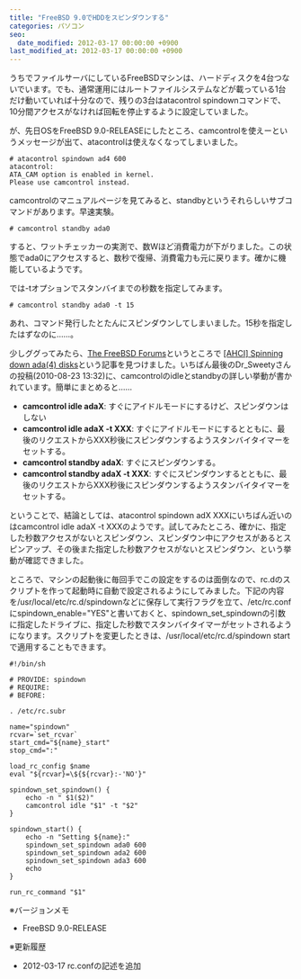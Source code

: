 ```yaml
---
title: "FreeBSD 9.0でHDDをスピンダウンする"
categories: パソコン
seo:
  date_modified: 2012-03-17 00:00:00 +0900
last_modified_at: 2012-03-17 00:00:00 +0900
---
```


うちでファイルサーバにしているFreeBSDマシンは、ハードディスクを4台つないでいます。でも、通常運用にはルートファイルシステムなどが載っている1台だけ動いていれば十分なので、残りの3台はatacontrol spindownコマンドで、10分間アクセスがなければ回転を停止するように設定していました。

が、先日OSをFreeBSD 9.0-RELEASEにしたところ、camcontrolを使えーというメッセージが出て、atacontrolは使えなくなってしまいました。

```console
# atacontrol spindown ad4 600
atacontrol:
ATA_CAM option is enabled in kernel.
Please use camcontrol instead.
```

camcontrolのマニュアルページを見てみると、standbyというそれらしいサブコマンドがあります。早速実験。

```console
# camcontrol standby ada0
```

すると、ワットチェッカーの実測で、数Wほど消費電力が下がりました。この状態でada0にアクセスすると、数秒で復帰、消費電力も元に戻ります。確かに機能しているようです。

では-tオプションでスタンバイまでの秒数を指定してみます。

```console
# camcontrol standby ada0 -t 15
```

あれ、コマンド発行したとたんにスピンダウンしてしまいました。15秒を指定したはずなのに……。

少しググってみたら、[The FreeBSD Forums](https://forums.freebsd.org/)というところで
[[AHCI] Spinning down ada(4) disks](https://forums.freebsd.org/threads/ahci-spinning-down-ada-4-disks.8841/)という記事を見つけました。いちばん最後のDr_Sweetyさんの投稿(2010-08-23 13:32)に、camcontrolのidleとstandbyの詳しい挙動が書かれています。簡単にまとめると……

- **camcontrol idle adaX**: すぐにアイドルモードにするけど、スピンダウンはしない
- **camcontrol idle adaX -t XXX**: すぐにアイドルモードにするとともに、最後のリクエストからXXX秒後にスピンダウンするようスタンバイタイマーをセットする。
- **camcontrol standby adaX**: すぐにスピンダウンする。
- **camcontrol standby adaX -t XXX**: すぐにスピンダウンするとともに、最後のリクエストからXXX秒後にスピンダウンするようスタンバイタイマーをセットする。

ということで、結論としては、atacontrol spindown adX XXXにいちばん近いのはcamcontrol idle adaX -t XXXのようです。試してみたところ、確かに、指定した秒数アクセスがないとスピンダウン、スピンダウン中にアクセスがあるとスピンアップ、その後また指定した秒数アクセスがないとスピンダウン、という挙動が確認できました。

ところで、マシンの起動後に毎回手でこの設定をするのは面倒なので、rc.dのスクリプトを作って起動時に自動で設定されるようにしてみました。下記の内容を/usr/local/etc/rc.d/spindownなどに保存して実行フラグを立て、/etc/rc.confにspindown_enable="YES"と書いておくと、spindown_set_spindownの引数に指定したドライブに、指定した秒数でスタンバイタイマーがセットされるようになります。スクリプトを変更したときは、/usr/local/etc/rc.d/spindown startで適用することもできます。

```shell
#!/bin/sh

# PROVIDE: spindown
# REQUIRE:
# BEFORE:

. /etc/rc.subr

name="spindown"
rcvar=`set_rcvar`
start_cmd="${name}_start"
stop_cmd=":"

load_rc_config $name
eval "${rcvar}=\${${rcvar}:-'NO'}"

spindown_set_spindown() {
    echo -n " $1($2)"
    camcontrol idle "$1" -t "$2"
}

spindown_start() {
    echo -n "Setting ${name}:"
    spindown_set_spindown ada0 600
    spindown_set_spindown ada2 600
    spindown_set_spindown ada3 600
    echo
}

run_rc_command "$1"
```

※バージョンメモ

- FreeBSD 9.0-RELEASE

※更新履歴

- 2012-03-17 rc.confの記述を追加
